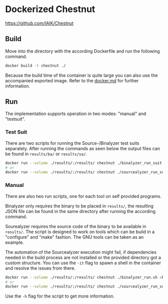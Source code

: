 # Dockerized Chestnut
https://github.com/IAIK/Chestnut

## Build
Move into the directory with the according Dockerfile and run the following command.

```bash
docker build -t chestnut ./
```

Because the build time of the container is quite large you can also use the accompanied exported image. Refer to the [docker.md](../../docs/markdown/docker.md) for further information. 

## Run
The implementation supports operation in two modes: "manual" and "testsuit".

### Test Suit
There are two scripts for running the Source-/Binalyzer test suits separately. After running the commands as seen below the output files can be found in `results/ba/` or `results/sa/`. 

```bash
docker run --volume ./results/:/results/ chestnut ./binalyzer_run_suit.sh
# or
docker run --volume ./results/:/results/ chestnut ./sourcealyzer_run_suit.sh
```

### Manual
There are also two run scripts, one for each tool on self provided programs.

Binalyzer only requires the binary to be placed in `results/`, the resulting JSON file can be found in the same directory after running the according command.

Sourealyzer requires the source code of the binary to be available in `results/`. The script is designed to work on tools which can be build in a "configure" and "make" fashion. The GNU tools can be taken as an example.

The automation of the Sourcealyzer execution might fail, if dependencies needed in the build process are not installed or the provided directory got a custom structure. You can use the `-it` flag to spawn a shell in the container and resolve the issues from there.

```bash
docker run --volume ./results/:/results/ chestnut ./binalyzer_run.sh <bin_name>
# or
docker run --volume ./results/:/results/ chestnut ./sourcealyzer_run_suit.sh <dir_name> <bin_name>
```

Use the `-h` flag for the script to get more information.
